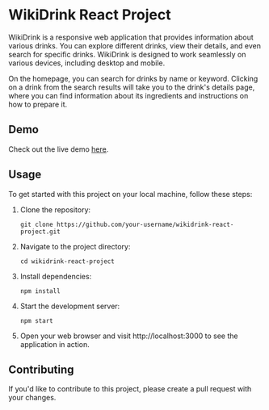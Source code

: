 # WikiDrink React Project

WikiDrink is a responsive web application that provides information about various drinks. You can explore different drinks, view their details, and even search for specific drinks.  WikiDrink is designed to work seamlessly on various devices, including desktop and mobile.

On the homepage, you can search for drinks by name or keyword. Clicking on a drink from the search results will take you to the drink's details page, where you can find information about its ingredients and instructions on how to prepare it.

## Demo

Check out the live demo [here](https://wikidrink-react-project.netlify.app/).

## Usage

To get started with this project on your local machine, follow these steps:

1. Clone the repository:

    ```
    git clone https://github.com/your-username/wikidrink-react-project.git
    ```

2. Navigate to the project directory:
    ```
    cd wikidrink-react-project
    ```

3. Install dependencies:
    ```
    npm install
    ```

4. Start the development server:
    ```
    npm start
    ```
5. Open your web browser and visit http://localhost:3000 to see the application in action.

Contributing
---

If you'd like to contribute to this project, please create a pull request with your changes.
